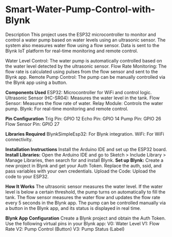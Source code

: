# Smart-Water-Pump-Control-with-Blynk
Description
This project uses the ESP32 microcontroller to monitor and control a water pump based on water levels using an ultrasonic sensor. The system also measures water flow using a flow sensor. Data is sent to the Blynk IoT platform for real-time monitoring and remote control.

Water Level Control: The water pump is automatically controlled based on the water level detected by the ultrasonic sensor.
Flow Rate Monitoring: The flow rate is calculated using pulses from the flow sensor and sent to the Blynk app.
Remote Pump Control: The pump can be manually controlled via the Blynk app using a button.

**Components Used**
ESP32: Microcontroller for WiFi and control logic.
Ultrasonic Sensor (HC-SR04): Measures the water level in the tank.
Flow Sensor: Measures the flow rate of water.
Relay Module: Controls the water pump.
Blynk: For real-time monitoring and remote control.

**Pin Configuration**
Trig Pin: GPIO 12
Echo Pin: GPIO 14
Pump Pin: GPIO 26
Flow Sensor Pin: GPIO 27

**Libraries Required**
BlynkSimpleEsp32: For Blynk integration.
WiFi: For WiFi connectivity.

**Installation Instructions**
Install the Arduino IDE and set up the ESP32 board.
**Install Libraries:**
Open the Arduino IDE and go to Sketch > Include Library > Manage Libraries, then search for and install Blynk.
**Set up Blynk:**
Create a new project in Blynk and get your Auth Token.
Replace the auth, ssid, and pass variables with your own credentials.
Upload the Code: Upload the code to your ESP32.

**How It Works**
The ultrasonic sensor measures the water level. If the water level is below a certain threshold, the pump turns on automatically to fill the tank.
The flow sensor measures the water flow and updates the flow rate every 5 seconds in the Blynk app.
The pump can be controlled manually via a button in the Blynk app, and its status is displayed in real time.

**Blynk App Configuration**
Create a Blynk project and obtain the Auth Token.
Use the following virtual pins in your Blynk app:
V0: Water Level
V1: Flow Rate
V2: Pump Control (Button)
V3: Pump Status (Label)
